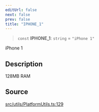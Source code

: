 ```yaml
---
editUrl: false
next: false
prev: false
title: "IPHONE_1"
---
```


> `const` **IPHONE\_1**: `string` = `"iPhone 1"`

iPhone 1

## Description

128MB RAM

## Source

[src/utils/PlatformUtils.ts:129](https://github.com/relishinc/dill-pixel/blob/10f512f7f577ca5e74162827f11215b28df5ca97/src/utils/PlatformUtils.ts#L129)
